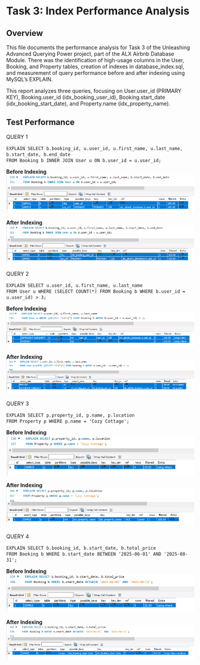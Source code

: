 # Task 3: Index Performance Analysis

## Overview
This file documents the performance analysis for Task 3 of the Unleashing Advanced Querying Power project, part of the ALX Airbnb Database Module. There was the identification of high-usage columns in the User, Booking, and Property tables, creation of indexes in database_index.sql, and measurement of query performance before and after indexing using MySQL’s EXPLAIN.

This report analyzes three queries, focusing on User.user_id (PRIMARY KEY), Booking.user_id (idx_booking_user_id), Booking.start_date (idx_booking_start_date), and Property.name (idx_property_name).

## Test Performance
QUERY 1
```
EXPLAIN SELECT b.booking_id, u.user_id, u.first_name, u.last_name, b.start_date, b.end_date
FROM Booking b INNER JOIN User u ON b.user_id = u.user_id;
```
**Before Indexing**
![a](index_performance_images/B4Index1.PNG)


**After Indexing**
![a](index_performance_images/AIndex1.PNG)




QUERY 2
```
EXPLAIN SELECT u.user_id, u.first_name, u.last_name
FROM User u WHERE (SELECT COUNT(*) FROM Booking b WHERE b.user_id = u.user_id) > 3;
```
**Before Indexing**
![b](index_performance_images/B4Index2.PNG)


**After Indexing**
![b](index_performance_images/AIndex2.PNG)




QUERY 3
```
EXPLAIN SELECT p.property_id, p.name, p.location
FROM Property p WHERE p.name = 'Cozy Cottage';
```
**Before Indexing**
![c](index_performance_images/B4Index3.PNG)


**After Indexing**
![c](index_performance_images/AIndex3.PNG)




QUERY 4
```
EXPLAIN SELECT b.booking_id, b.start_date, b.total_price
FROM Booking b WHERE b.start_date BETWEEN '2025-06-01' AND '2025-08-31';
```
**Before Indexing**
![d](index_performance_images/B4Index4.PNG)


**After Indexing**
![d](index_performance_images/AIndex4.PNG)
